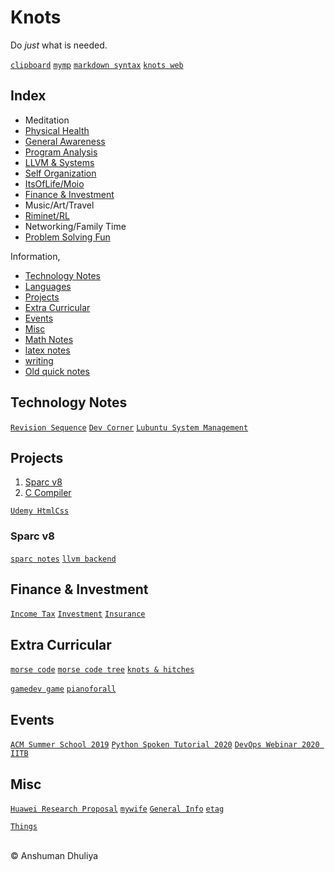 Knots
====================

Do _just_ what is needed.

[`clipboard`](clipboard.txt)
[`mymp`](mymp.html)
[`markdown syntax`](technology/webdev/markdown.html)
[`knots web`](https://www.itsof.life/knots-git/_knots_.html)

Index
--------
* Meditation
* [Physical Health](health/index.html)
* [General Awareness](awareness/index.html)
* [Program Analysis](program-analysis/index.html) 
* [LLVM & Systems](compilers/index.html)
* [Self Organization](organize/index.html)
* [ItsOfLife/Moio](itsoflife/index.html)
* [Finance & Investment](#money)
* Music/Art/Travel
* [Riminet/RL](riminet/index.html)
* Networking/Family Time
* [Problem Solving Fun](probsolve/index.html)


Information,

* [Technology Notes](#technology)
* [Languages](languages/index.html)
* [Projects](#projects)
* [Extra Curricular](#extra)
* [Events](#events)
* [Misc](#misc)
* [Math Notes](math/math.html)
* [latex notes](latex/latex.html)
* [writing](writing/index.html)
* [Old quick notes](quick_notes.html)


Technology Notes <a name="technology"></a>
-------------------------
[`Revision Sequence`](technology/revision.html)
[`Dev Corner`](dev/dev.html)
[`Lubuntu System Management`](technology/sysadmin/index.html)


Projects <a name="projects"></a>
----------------
1. [Sparc v8](#sparc)
1. [C Compiler](compiler/ccompiler.html)

[`Udemy HtmlCss`](courses/udemy_htmlcss/index.html)

### Sparc v8 <a name="sparc"></a>
[`sparc notes`](sparc/sparc.html)
[`llvm backend`](compilers/llvm/backend.html)

<a name="money"></a>

Finance & Investment
------------------
[`Income Tax`](money/incometax.html)
[`Investment`](money/investment.html)
[`Insurance`](money/insurance.html)

<a name="extra"></a>

Extra Curricular
---------------------------
[`morse code`](extra-curricular/international-morse-code.png)
[`morse code tree`](extra-curricular/morse-code-tree.jpg)
[`knots & hitches`](extra-curricular/knots_n_hitches.html)

[`gamedev game`](games/gamedev-js/index.html)
[`pianoforall`](extra-curricular/pianoforall/pianoforall.html)

<a name="events"></a>

Events
----------------
[`ACM Summer School 2019`](events/acm-summer-school-2019/index.html)
[`Python Spoken Tutorial 2020`](events/spoken-tutorial/index.html)
[`DevOps Webinar 2020 IITB`](events/devops2020iitb/index.html)

<a name="misc"></a>
## Misc
[`Huawei Research Proposal`](misc/huawei-research-proposal.html)
[`mywife`](misc/mywife.html)
[`General Info`](misc/general_info.html)
[`etag`](etag/etag.html)

[`Things`](things/index.html)

<div class="footer"> <br/> &copy; Anshuman Dhuliya <br/> </div>

